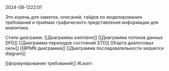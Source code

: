  2024-08-1222:01

Это корень для заметок, описаний, гайдов по моделированию требований и приёмах графического представления информации для аналитика.

Стили диаграмм:
[[Диаграмма swimlane]]
[[Диаграмма потоков данных DFD]]
[[Диаграмма переходов состояний STD]]
[[Карта диалоговых окон]]
[[BPMN диаграмма]]
[[Диаграмма последовательности sequence diagram]]

[[формулирование требований]]
#Learn